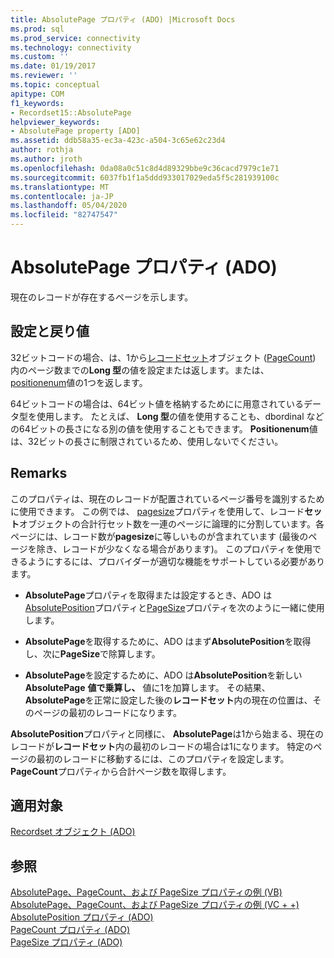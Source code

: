 ```yaml
---
title: AbsolutePage プロパティ (ADO) |Microsoft Docs
ms.prod: sql
ms.prod_service: connectivity
ms.technology: connectivity
ms.custom: ''
ms.date: 01/19/2017
ms.reviewer: ''
ms.topic: conceptual
apitype: COM
f1_keywords:
- Recordset15::AbsolutePage
helpviewer_keywords:
- AbsolutePage property [ADO]
ms.assetid: ddb58a35-ec3a-423c-a504-3c65e62c23d4
author: rothja
ms.author: jroth
ms.openlocfilehash: 0da08a0c51c8d4d89329bbe9c36cacd7979c1e71
ms.sourcegitcommit: 6037fb1f1a5ddd933017029eda5f5c281939100c
ms.translationtype: MT
ms.contentlocale: ja-JP
ms.lasthandoff: 05/04/2020
ms.locfileid: "82747547"
---
```

# <a name="absolutepage-property-ado"></a>AbsolutePage プロパティ (ADO)
現在のレコードが存在するページを示します。  
  
## <a name="settings-and-return-values"></a>設定と戻り値  
 32ビットコードの場合、は、1から[レコードセット](../../../ado/reference/ado-api/recordset-object-ado.md)オブジェクト ([PageCount](../../../ado/reference/ado-api/pagecount-property-ado.md)) 内のページ数までの**Long 型**の値を設定または返します。または、 [positionenum](../../../ado/reference/ado-api/positionenum.md)値の1つを返します。  
  
 64ビットコードの場合は、64ビット値を格納するためにに用意されているデータ型を使用します。 たとえば、 **Long 型**の値を使用することも、dbordinal などの64ビットの長さになる別の値を使用することもできます。 **Positionenum**値は、32ビットの長さに制限されているため、使用しないでください。  
  
## <a name="remarks"></a>Remarks  
 このプロパティは、現在のレコードが配置されているページ番号を識別するために使用できます。 この例では、 [pagesize](../../../ado/reference/ado-api/pagesize-property-ado.md)プロパティを使用して、レコード**セット**オブジェクトの合計行セット数を一連のページに論理的に分割しています。各ページには、レコード数が**pagesize**に等しいものが含まれています (最後のページを除き、レコードが少なくなる場合があります)。 このプロパティを使用できるようにするには、プロバイダーが適切な機能をサポートしている必要があります。  
  
-   **AbsolutePage**プロパティを取得または設定するとき、ADO は[AbsolutePosition](../../../ado/reference/ado-api/absoluteposition-property-ado.md)プロパティと[PageSize](../../../ado/reference/ado-api/pagesize-property-ado.md)プロパティを次のように一緒に使用します。  
  
-   **AbsolutePage**を取得するために、ADO はまず**AbsolutePosition**を取得し、次に**PageSize**で除算します。  
  
-   **AbsolutePage**を設定するために、ADO は**AbsolutePosition**を新しい**AbsolutePage** **値で乗算し、** 値に1を加算します。 その結果、 **AbsolutePage**を正常に設定した後の**レコードセット**内の現在の位置は、そのページの最初のレコードになります。  
  
 **AbsolutePosition**プロパティと同様に、 **AbsolutePage**は1から始まる、現在のレコードが**レコードセット**内の最初のレコードの場合は1になります。 特定のページの最初のレコードに移動するには、このプロパティを設定します。 **PageCount**プロパティから合計ページ数を取得します。  
  
## <a name="applies-to"></a>適用対象  
 [Recordset オブジェクト (ADO)](../../../ado/reference/ado-api/recordset-object-ado.md)  
  
## <a name="see-also"></a>参照  
 [AbsolutePage、PageCount、および PageSize プロパティの例 (VB)](../../../ado/reference/ado-api/absolutepage-pagecount-and-pagesize-properties-example-vb.md)   
 [AbsolutePage、PageCount、および PageSize プロパティの例 (VC + +)](../../../ado/reference/ado-api/absolutepage-pagecount-and-pagesize-properties-example-vc.md)   
 [AbsolutePosition プロパティ (ADO)](../../../ado/reference/ado-api/absoluteposition-property-ado.md)   
 [PageCount プロパティ (ADO)](../../../ado/reference/ado-api/pagecount-property-ado.md)   
 [PageSize プロパティ (ADO)](../../../ado/reference/ado-api/pagesize-property-ado.md)
